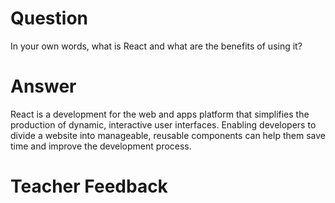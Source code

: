 # Question

In your own words, what is React and what are the benefits of using it?

# Answer

React is a development for the web and apps platform that simplifies the production of dynamic, interactive user interfaces. Enabling developers to divide a website into manageable, reusable components can help them save time and improve the development process.

# Teacher Feedback